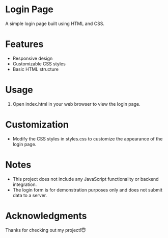 # Login Page

A simple login page built using HTML and CSS.

# Features
- Responsive design
- Customizable CSS styles
- Basic HTML structure

# Usage
1. Open index.html in your web browser to view the login page.

# Customization
- Modify the CSS styles in styles.css to customize the appearance of the login page.

# Notes
- This project does not include any JavaScript functionality or backend integration.
- The login form is for demonstration purposes only and does not submit data to a server.
  

# Acknowledgments
Thanks for checking out my project!😇
